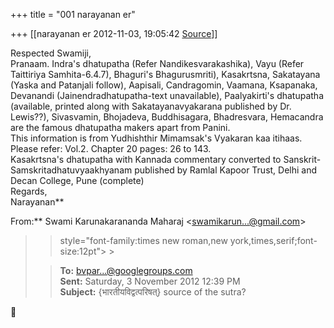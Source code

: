 +++
title = "001 narayanan er"

+++
[[narayanan er	2012-11-03, 19:05:42 [Source](https://groups.google.com/g/bvparishat/c/pyDdD9F50KA)]]



Respected Swamiji,  
Pranaam. Indra's dhatupatha (Refer Nandikesvarakashika), Vayu (Refer Taittiriya Samhita-6.4.7), Bhaguri's Bhagurusmriti), Kasakrtsna, Sakatayana (Yaska and Patanjali follow), Aapisali, Candragomin, Vaamana, Ksapanaka, Devanandi (Jainendradhatupatha-text unavailable), Paalyakirti's dhatupatha (available, printed along with Sakatayanavyakarana published by Dr. Lewis??), Sivasvamin, Bhojadeva, Buddhisagara, Bhadresvara, Hemacandra are the famous dhatupatha makers apart from Panini.  
This information is from Yudhishthir Mimamsak's Vyakaran kaa itihaas. Please refer: Vol.2. Chapter 20 pages: 26 to 143.  
Kasakrtsna's dhatupatha with Kannada commentary converted to Sanskrit-Samskritadhatuvyaakhyanam published by Ramlal Kapoor Trust, Delhi and Decan College, Pune (complete)  
Regards,  
Narayanan**  
  
  
From:** Swami Karunakarananda Maharaj \<[swamikarun...@gmail.com]()\>  

> 
> >  style="font-family:times new roman,new york,times,serif;font-size:12pt"> >
> 
> > **To:** [bvpar...@googlegroups.com]()  
> **Sent:** Saturday, 3 November 2012 12:39 PM  
> **Subject:** {भारतीयविद्वत्परिषत्} source of the sutra?  
> > 
> > 
> > 




